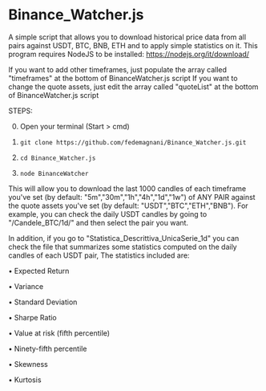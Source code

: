 # Binance_Watcher.js
A simple script that allows you to download historical price data from all pairs against USDT, BTC, BNB, ETH and to apply simple statistics on it.
This program requires NodeJS to be installed: https://nodejs.org/it/download/ 

If you want to add other timeframes, just populate the array called "timeframes" at the bottom of BinanceWatcher.js script
If you want to change the quote assets, just edit the array called "quoteList" at the bottom of  BinanceWatcher.js script

STEPS:

0) Open your terminal (Start > cmd)

1) `git clone https://github.com/fedemagnani/Binance_Watcher.js.git`

2) `cd Binance_Watcher.js`

3) `node BinanceWatcher`

This will allow you to download the last 1000 candles of each timeframe you've set (by default: "5m","30m","1h","4h","1d","1w") of ANY PAIR against the quote assets you've set (by default: "USDT","BTC","ETH","BNB"). For example, you can check the daily USDT candles by going to "/Candele_BTC/1d/" and then select the pair you want.

In addition, if you go to "Statistica_Descrittiva_UnicaSerie_1d" you can check the file that summarizes some statistics computed on the daily candles of each USDT pair, The statistics included are:

• Expected Return

• Variance

• Standard Deviation

• Sharpe Ratio

• Value at risk (fifth percentile)

• Ninety-fifth percentile

• Skewness

• Kurtosis
